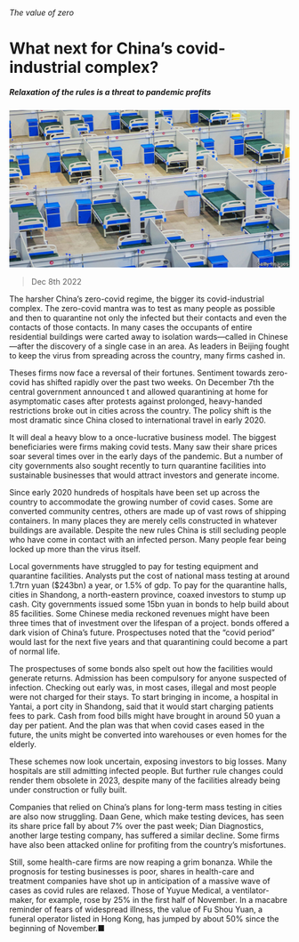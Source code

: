 ###### The value of zero

# What next for China’s covid-industrial complex? 

##### Relaxation of the rules is a threat to pandemic profits 

![image](images/20221210_WBP001.jpg) 

> Dec 8th 2022 

The harsher China’s zero-covid regime, the bigger its covid-industrial complex. The zero-covid mantra was to test as many people as possible and then to quarantine not only the infected but their contacts and even the contacts of those contacts. In many cases the occupants of entire residential buildings were carted away to isolation wards—called  in Chinese—after the discovery of a single case in an area. As leaders in Beijing fought to keep the virus from spreading across the country, many firms cashed in. 

Theses firms now face a reversal of their fortunes. Sentiment towards zero-covid has shifted rapidly over the past two weeks. On December 7th the central government announced t and allowed quarantining at home for asymptomatic cases after protests against prolonged, heavy-handed restrictions broke out in cities across the country. The policy shift is the most dramatic since China closed to international travel in early 2020. 

It will deal a heavy blow to a once-lucrative business model. The biggest beneficiaries were firms making covid tests. Many saw their share prices soar several times over in the early days of the pandemic. But a number of city governments also sought recently to turn quarantine facilities into sustainable businesses that would attract investors and generate income. 

Since early 2020 hundreds of  hospitals have been set up across the country to accommodate the growing number of covid cases. Some are converted community centres, others are made up of vast rows of shipping containers. In many places they are merely cells constructed in whatever buildings are available. Despite the new rules China is still secluding people who have come in contact with an infected person. Many people fear being locked up more than the virus itself.

Local governments have struggled to pay for testing equipment and quarantine facilities. Analysts put the cost of national mass testing at around 1.7trn yuan ($243bn) a year, or 1.5% of gdp. To pay for the quarantine halls, cities in Shandong, a north-eastern province, coaxed investors to stump up cash. City governments issued some 15bn yuan in bonds to help build about 85 facilities. Some Chinese media reckoned revenues might have been three times that of investment over the lifespan of a project.  bonds offered a dark vision of China’s future. Prospectuses noted that the “covid period” would last for the next five years and that quarantining could become a part of normal life. 

The prospectuses of some  bonds also spelt out how the facilities would generate returns. Admission has been compulsory for anyone suspected of infection. Checking out early was, in most cases, illegal and most people were not charged for their stays. To start bringing in income, a hospital in Yantai, a port city in Shandong, said that it would start charging patients fees to park. Cash from food bills might have brought in around 50 yuan a day per patient. And the plan was that when covid cases eased in the future, the units might be converted into warehouses or even homes for the elderly. 

These schemes now look uncertain, exposing investors to big losses. Many  hospitals are still admitting infected people. But further rule changes could render them obsolete in 2023, despite many of the facilities already being under construction or fully built.

Companies that relied on China’s plans for long-term mass testing in cities are also now struggling. Daan Gene, which make testing devices, has seen its share price fall by about 7% over the past week; Dian Diagnostics, another large testing company, has suffered a similar decline. Some firms have also been attacked online for profiting from the country’s misfortunes. 

Still, some health-care firms are now reaping a grim bonanza. While the prognosis for testing businesses is poor, shares in health-care and treatment companies have shot up in anticipation of a massive wave of cases as covid rules are relaxed. Those of Yuyue Medical, a ventilator-maker, for example, rose by 25% in the first half of November. In a macabre reminder of fears of widespread illness, the value of Fu Shou Yuan, a funeral operator listed in Hong Kong, has jumped by about 50% since the beginning of November.■


